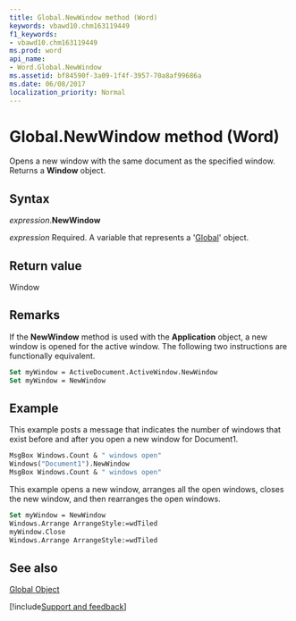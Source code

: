 ```yaml
---
title: Global.NewWindow method (Word)
keywords: vbawd10.chm163119449
f1_keywords:
- vbawd10.chm163119449
ms.prod: word
api_name:
- Word.Global.NewWindow
ms.assetid: bf84590f-3a09-1f4f-3957-70a8af99686a
ms.date: 06/08/2017
localization_priority: Normal
---
```



# Global.NewWindow method (Word)

Opens a new window with the same document as the specified window. Returns a  **Window** object.


## Syntax

_expression_.**NewWindow**

_expression_ Required. A variable that represents a '[Global](Word.Global.md)' object.


## Return value

Window


## Remarks

If the  **NewWindow** method is used with the **Application** object, a new window is opened for the active window. The following two instructions are functionally equivalent.


```vb
Set myWindow = ActiveDocument.ActiveWindow.NewWindow 
Set myWindow = NewWindow
```


## Example

This example posts a message that indicates the number of windows that exist before and after you open a new window for Document1.


```vb
MsgBox Windows.Count & " windows open" 
Windows("Document1").NewWindow 
MsgBox Windows.Count & " windows open"
```

This example opens a new window, arranges all the open windows, closes the new window, and then rearranges the open windows.




```vb
Set myWindow = NewWindow 
Windows.Arrange ArrangeStyle:=wdTiled 
myWindow.Close 
Windows.Arrange ArrangeStyle:=wdTiled
```


## See also


[Global Object](Word.Global.md)

[!include[Support and feedback](~/includes/feedback-boilerplate.md)]